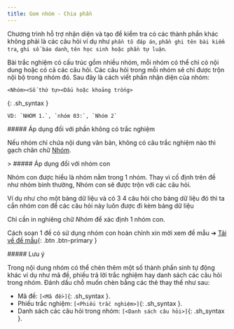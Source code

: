 ```yaml
---
title: Gom nhóm - Chia phần
---
```


Chương trình hỗ trợ nhận diện và tạo đề kiểm tra có các thành phần khác không phải là các câu hỏi ví dụ như `phần tô đáp án`, `phần ghi tên bài kiểm tra`, `ghi số báo danh`, `tên học sinh hoặc phần tự luận`. 

Bài trắc nghiệm có cấu trúc gồm nhiều nhóm, mỗi nhóm có thể chỉ có nội dung hoặc có cả các câu hỏi. Các câu hỏi trong mỗi nhóm sẽ chỉ được trộn nội bộ trong nhóm đó. Sau đây là cách viết phần nhận diện của nhóm:
```
<Nhóm><Số thứ tự><Dấu hoặc khoảng trống>
```
{: .sh_syntax }

    VD: `NHÓM 1.`, `nhóm 03:`, `Nhóm 2`

<div class="note" id="contentGroup">
##### Áp dụng đối với phần không có trắc nghiệm

Nếu nhóm chỉ chứa nội dung văn bản, không có câu trắc nghiệm nào thì gạch chân chữ <u>Nhóm</u>.
</div>

<div class="note" id="childGroup">>
##### Áp dụng đối với nhóm con

Nhóm con được hiểu là nhóm nằm trong 1 nhóm. Thay vì cố định trên đề như nhóm bình thường, Nhóm con sẽ được trộn với các câu hỏi. 

Ví dụ như cho một bảng dữ liệu và có 3 4 câu hỏi cho bảng dữ liệu đó thì ta cần nhóm con để các câu hỏi này luôn được đi kèm bảng dữ liệu

 Chỉ cần in nghiêng chữ _Nhóm_ để xác định 1 nhóm con.

 Cách soạn 1 đề có sử dụng nhóm con hoàn chỉnh xin mời xem đề mẫu ➔ [Tải về đề mẫu](/download/hc-mix_demau.7z){: .btn .btn-primary }
 
</div>

<div class="note info" id="code">
##### Lưu ý

Trong nội dung nhóm có thể chèn thêm một số thành phần sinh tự động khác ví dụ như mã đề, phiếu trả lời trắc nghiệm hay danh sách các câu hỏi trong nhóm. Đánh dấu chỗ muốn chèn bằng các thẻ thay thế như sau:
- Mã đề: `[<Mã đề>]`{: .sh_syntax }.
- Phiếu trắc nghiệm: `[<Phiếu trắc nghiệm>]`{: .sh_syntax }.
- Danh sách các câu hỏi trong nhóm: `[<Danh sách câu hỏi>]`{: .sh_syntax }.
</div>
